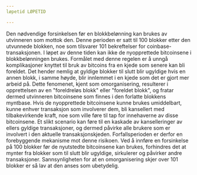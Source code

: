 ```yaml
---
løpetid LØPETID

---
```

Den nødvendige forsinkelsen før en blokkbelønning kan brukes av utvinneren som mottok den. Denne perioden er satt til 100 blokker etter den utvunnede blokken, noe som tilsvarer 101 bekreftelser for coinbase-transaksjonen. I løpet av denne tiden kan ikke de nyopprettede bitcoinsene i blokkbelønningen brukes. Formålet med denne regelen er å unngå komplikasjoner knyttet til bruk av bitcoins fra en kjede som senere kan bli foreldet. Det hender nemlig at gyldige blokker til slutt blir ugyldige hvis en annen blokk, i samme høyde, blir innlemmet i en kjede som det er gjort mer arbeid på. Dette fenomenet, kjent som omorganisering, resulterer i opprettelsen av en "foreldreløs blokk" eller "foreldet blokk", og fratar dermed utvinneren bitcoinsene som finnes i den forlatte blokkens myntbase. Hvis de nyopprettede bitcoinsene kunne brukes umiddelbart, kunne enhver transaksjon som involverer dem, bli kansellert med tilbakevirkende kraft, noe som ville føre til tap for innehaverne av disse bitcoinsene. Et slikt scenario kan føre til en kaskade av kanselleringer av ellers gyldige transaksjoner, og dermed påvirke alle brukere som er involvert i den aktuelle transaksjonskjeden. Forfallsperioden er derfor en forebyggende mekanisme mot denne risikoen. Ved å innføre en forsinkelse på 100 blokker før de nyutstedte bitcoinsene kan brukes, forhindres det at mynter fra blokker som til slutt blir ugyldige, sirkulerer og påvirker andre transaksjoner. Sannsynligheten for at en omorganisering skjer over 101 blokker er så lav at den anses som ubetydelig.